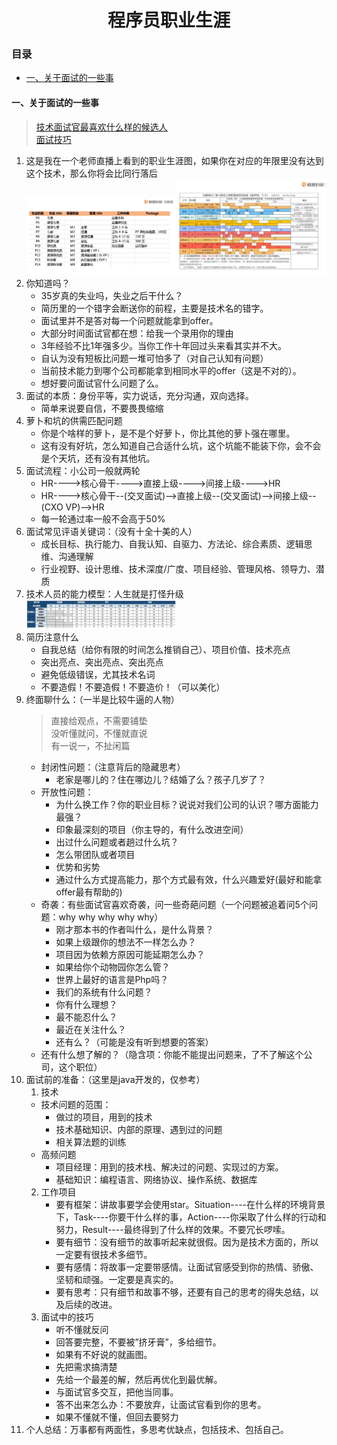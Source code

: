 <h1 align='center'>程序员职业生涯</h1>

<h3 >目录</h3>

- [一、关于面试的一些事](#一关于面试的一些事)

#### 一、关于面试的一些事
> [技术面试官最喜欢什么样的候选人](https://www.bilibili.com/video/BV1vf4y1u7VW?from=search&seid=15581572562717353932&spm_id_from=333.337.0.0)<br />
> [面试技巧](https://www.bilibili.com/video/BV1s5411w7KZ/)
1. 这是我在一个老师直播上看到的职业生涯图，如果你在对应的年限里没有达到这个技术，那么你将会比同行落后<br />
    <img src="./img/img_year.jpg" width=50% ><img src="./img/img_money.jpg" width=50%>
2. 你知道吗？
   + 35岁真的失业吗，失业之后干什么？
   + 简历里的一个错字会断送你的前程，主要是技术名的错字。
   + 面试里并不是答对每一个问题就能拿到offer。
   + 大部分时间面试官都在想：给我一个录用你的理由
   + 3年经验不比1年强多少。当你工作十年回过头来看其实并不大。
   + 自认为没有短板比问题一堆可怕多了（对自己认知有问题）
   + 当前技术能力到哪个公司都能拿到相同水平的offer（这是不对的）。
   + 想好要问面试官什么问题了么。
3. 面试的本质：身份平等，实力说话，充分沟通，双向选择。
   + 简单来说要自信，不要畏畏缩缩
4. 萝卜和坑的供需匹配问题
   + 你是个啥样的萝卜，是不是个好萝卜，你比其他的萝卜强在哪里。
   + 这有没有好坑，怎么知道自己合适什么坑，这个坑能不能装下你，会不会是个天坑，还有没有其他坑。
5. 面试流程：小公司一般就两轮
   + HR---->核心骨干---->直接上级---->间接上级---->HR
   + HR---->核心骨干--(交叉面试)-->直接上级--(交叉面试)-->间接上级--(CXO VP)-->HR
   + 每一轮通过率一般不会高于50%
6. 面试常见评语关键词：（没有十全十美的人）
   + 成长目标、执行能力、自我认知、自驱力、方法论、综合素质、逻辑思维、沟通理解
   + 行业视野、设计思维、技术深度/广度、项目经验、管理风格、领导力、潜质 
7. 技术人员的能力模型：人生就是打怪升级<br />
   <img src="./img/img_lv.jpg" width=50%>
8. 简历注意什么
   + 自我总结（给你有限的时间怎么推销自己）、项目价值、技术亮点
   + 突出亮点、突出亮点、突出亮点
   + 避免低级错误，尤其技术名词
   + 不要造假！不要造假！不要造价！（可以美化）
9. 终面聊什么：（一半是比较牛逼的人物）
   > 直接给观点，不需要铺垫<br />
   > 没听懂就问，不懂就直说<br />
   > 有一说一，不扯闲篇<br />
   + 封闭性问题：（注意背后的隐藏思考）
     - 老家是哪儿的？住在哪边儿？结婚了么？孩子几岁了？
   + 开放性问题：
     - 为什么换工作？你的职业目标？说说对我们公司的认识？哪方面能力最强？
     - 印象最深刻的项目（你主导的，有什么改进空间）
     - 出过什么问题或者趟过什么坑？
     - 怎么带团队或者项目
     - 优势和劣势
     - 通过什么方式提高能力，那个方式最有效，什么兴趣爱好(最好和能拿offer最有帮助的)
   + 奇袭：有些面试官喜欢奇袭，问一些奇葩问题（一个问题被追着问5个问题：why why why why why）
     - 刚才那本书的作者叫什么，是什么背景？
     - 如果上级跟你的想法不一样怎么办？
     - 项目因为依赖方原因可能延期怎么办？
     - 如果给你个动物园你怎么管？
     - 世界上最好的语言是Php吗？
     - 我们的系统有什么问题？
     - 你有什么理想？
     - 最不能忍什么？
     - 最近在关注什么？
     - 还有么？（可能是没有听到想要的答案）
    + 还有什么想了解的？（隐含项：你能不能提出问题来，了不了解这个公司，这个职位）
10. 面试前的准备：（这里是java开发的，仅参考）
    1. 技术
    + 技术问题的范围：
      - 做过的项目，用到的技术
      - 技术基础知识、内部的原理、遇到过的问题
      - 相关算法题的训练
    + 高频问题
      - 项目经理：用到的技术栈、解决过的问题、实现过的方案。
      - 基础知识：编程语言、网络协议、操作系统、数据库
    2. 工作项目
       + 要有框架：讲故事要学会使用star。Situation----在什么样的环境背景下，Task----你要干什么样的事，Action----你采取了什么样的行动和努力，Result----最终得到了什么样的效果。不要冗长啰嗦。
       + 要有细节：没有细节的故事听起来就很假。因为是技术方面的，所以一定要有很技术多细节。
       + 要有感情：将故事一定要带感情。让面试官感受到你的热情、骄傲、坚韧和顽强。一定要是真实的。
       + 要有思考：只有细节和故事不够，还要有自己的思考的得失总结，以及后续的改进。
    3. 面试中的技巧
       + 听不懂就反问
       + 回答要完整，不要被”挤牙膏”，多给细节。
       + 如果有不好说的就画图。
       + 先把需求搞清楚
       + 先给一个最差的解，然后再优化到最优解。
       + 与面试官多交互，把他当同事。
       + 答不出来怎么办：不要放弃，让面试官看到你的思考。
       + 如果不懂就不懂，但回去要努力
11. 个人总结：万事都有两面性，多思考优缺点，包括技术、包括自己。
